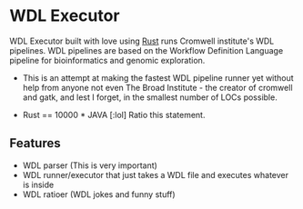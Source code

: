 # WDL Executor

WDL Executor built with love using [Rust](https://rustlang.org) runs Cromwell institute's WDL pipelines. WDL pipelines are based on the Workflow Definition Language pipeline for bioinformatics and genomic exploration.

- This is an attempt at making the fastest WDL pipeline runner yet without help from anyone not even The Broad Institute - the creator of cromwell and gatk, and lest I forget, in the smallest number of LOCs possible.

- Rust == 10000 * JAVA [:lol] Ratio this statement.

## Features
- WDL parser (This is very important)
- WDL runner/executor that just takes a WDL file and executes whatever is inside
- WDL ratioer (WDL jokes and funny stuff)

